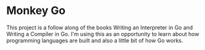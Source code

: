 # Monkey Go

This project is a follow along of the books Writing an Interpreter in Go and Writing a Compiler in Go. I'm using this as an opportunity to learn about how programming languages are built and also a little bit of how Go works.
